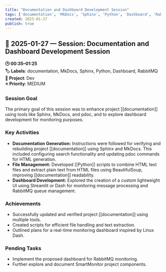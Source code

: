 ```yaml
---
title: "Documentation and Dashboard Development Session"
tags: ['documentation', 'MkDocs', 'Sphinx', 'Python', 'Dashboard', 'RabbitMQ']
created: 2025-01-27
publish: true
---
```


## 📅 2025-01-27 — Session: Documentation and Dashboard Development Session

**🕒 00:35–01:25**  
**🏷️ Labels**: documentation, MkDocs, Sphinx, Python, Dashboard, RabbitMQ  
**📂 Project**: Dev  
**⭐ Priority**: MEDIUM  


### Session Goal
The primary goal of this session was to enhance project [[documentation]] using tools like Sphinx, MkDocs, and pdoc, and to explore dashboard development for monitoring purposes.

### Key Activities
- **Documentation Generation:** Instructions were followed for verifying and rebuilding project [[documentation]] using Sphinx and MkDocs. This included configuring search functionality and updating pdoc commands for HTML generation.
- **File Management:** Developed [[Python]] scripts to combine HTML text files and extract plain text from HTML files using BeautifulSoup, improving [[documentation]] readability.
- **Dashboard Development:** Explored the creation of a custom lightweight UI using Streamlit or Dash for monitoring message processing and RabbitMQ queue management.

### Achievements
- Successfully updated and verified project [[documentation]] using multiple tools.
- Created scripts for efficient file handling and text extraction.
- Outlined plans for a real-time monitoring dashboard inspired by Linux Dash.

### Pending Tasks
- Implement the proposed dashboard for RabbitMQ monitoring.
- Further explore and document SmartMonitor project components.
